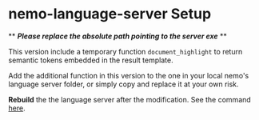 # nemo-language-server Setup

**
***Please replace the absolute path pointing to the server exe***
**

This version include a temporary function `document_highlight` to return semantic tokens embedded in the result template.

Add the additional function in this version to the one in your local nemo's language server folder, or simply copy and replace it at your own risk.

**Rebuild** the the language server after the modification.
See the command [here](https://github.com/knowsys/nemo-vscode-extension).
